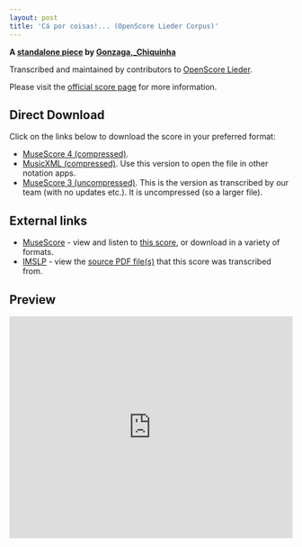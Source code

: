 ```yaml
---
layout: post
title: 'Cá por coisas!... (OpenScore Lieder Corpus)'
---
```


__A [standalone piece](https://fourscoreandmore.org/OpenScore/Gonzaga%2C_Chiquinha/_/) by [Gonzaga,_Chiquinha](https://fourscoreandmore.org/OpenScore/Gonzaga%2C_Chiquinha)__

Transcribed and maintained by contributors to [OpenScore Lieder].

Please visit the [official score page] for more information.

[official score page]: https://musescore.com/openscore-lieder-corpus/scores/6609847
[OpenScore Lieder]: https://musescore.com/openscore-lieder-corpus

## Direct Download

Click on the links below to download the score in your preferred format:
- [MuseScore 4 (compressed)](https://fourscoreandmore.org/OpenScore/Gonzaga%2C_Chiquinha/_/C%C3%A1_por_coisas%21.mscz).
- [MusicXML (compressed)](https://fourscoreandmore.org/OpenScore/Gonzaga%2C_Chiquinha/_/C%C3%A1_por_coisas%21.mxl). Use this version to open the file in other notation apps.
- [MuseScore 3 (uncompressed)](https://raw.githubusercontent.com/OpenScore/Lieder/refs/heads/main/scores/Gonzaga%2C_Chiquinha/_/C%C3%A1_por_coisas%21/lc6609847.mscx). This is the version as transcribed by our team (with no updates etc.). It is uncompressed (so a larger file).

## External links

- [MuseScore] - view and listen to [this score][MuseScore], or download in a variety of formats.
- [IMSLP] - view the [source PDF file(s)][IMSLP] that this score was transcribed from.

[MuseScore]: https://musescore.com/score/6609847
[IMSLP]: https://imslp.org/wiki/Special:ReverseLookup/606009

## Preview

<iframe width="100%" height="394" src="https://musescore.com/openscore-lieder-corpus/scores/6609847/embed" frameborder="0" allowfullscreen allow="autoplay; fullscreen"></iframe>
